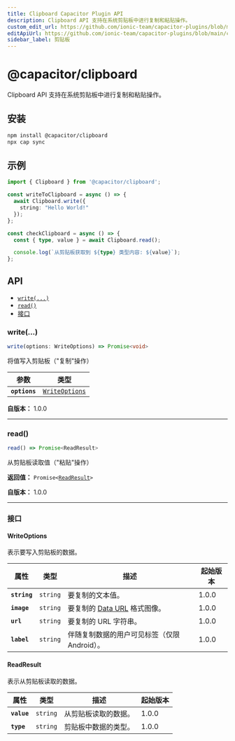 ```yaml
---
title: Clipboard Capacitor Plugin API
description: Clipboard API 支持在系统剪贴板中进行复制和粘贴操作。
custom_edit_url: https://github.com/ionic-team/capacitor-plugins/blob/main/clipboard/README.md
editApiUrl: https://github.com/ionic-team/capacitor-plugins/blob/main/clipboard/src/definitions.ts
sidebar_label: 剪贴板
---
```


# @capacitor/clipboard

Clipboard API 支持在系统剪贴板中进行复制和粘贴操作。

## 安装

```bash
npm install @capacitor/clipboard
npx cap sync
```

## 示例

```typescript
import { Clipboard } from '@capacitor/clipboard';

const writeToClipboard = async () => {
  await Clipboard.write({
    string: "Hello World!"
  });
};

const checkClipboard = async () => {
  const { type, value } = await Clipboard.read();

  console.log(`从剪贴板获取到 ${type} 类型内容: ${value}`);
};
```

## API

<docgen-index>

* [`write(...)`](#write)
* [`read()`](#read)
* [接口](#interfaces)

</docgen-index>

<docgen-api>
<!--Update the source file JSDoc comments and rerun docgen to update the docs below-->

### write(...)

```typescript
write(options: WriteOptions) => Promise<void>
```

将值写入剪贴板（"复制"操作）

| 参数          | 类型                                                  |
| ------------- | ----------------------------------------------------- |
| **`options`** | <code><a href="#writeoptions">WriteOptions</a></code> |

**自版本：** 1.0.0

--------------------


### read()

```typescript
read() => Promise<ReadResult>
```

从剪贴板读取值（"粘贴"操作）

**返回值：** <code>Promise&lt;<a href="#readresult">ReadResult</a>&gt;</code>

**自版本：** 1.0.0

--------------------


### 接口


#### WriteOptions

表示要写入剪贴板的数据。

| 属性          | 类型                | 描述                                                                                                     | 起始版本 |
| ------------ | ------------------- | --------------------------------------------------------------------------------------------------------------- | ----- |
| **`string`** | <code>string</code> | 要复制的文本值。                                                                                             | 1.0.0 |
| **`image`**  | <code>string</code> | 要复制的 [Data URL](https://developer.mozilla.org/en-US/docs/Web/HTTP/Basics_of_HTTP/Data_URIs) 格式图像。 | 1.0.0 |
| **`url`**    | <code>string</code> | 要复制的 URL 字符串。                                                                                             | 1.0.0 |
| **`label`**  | <code>string</code> | 伴随复制数据的用户可见标签（仅限 Android）。                                                 | 1.0.0 |


#### ReadResult

表示从剪贴板读取的数据。

| 属性         | 类型                | 描述                    | 起始版本 |
| ----------- | ------------------- | ------------------------------ | ----- |
| **`value`** | <code>string</code> | 从剪贴板读取的数据。  | 1.0.0 |
| **`type`**  | <code>string</code> | 剪贴板中数据的类型。 | 1.0.0 |

</docgen-api>